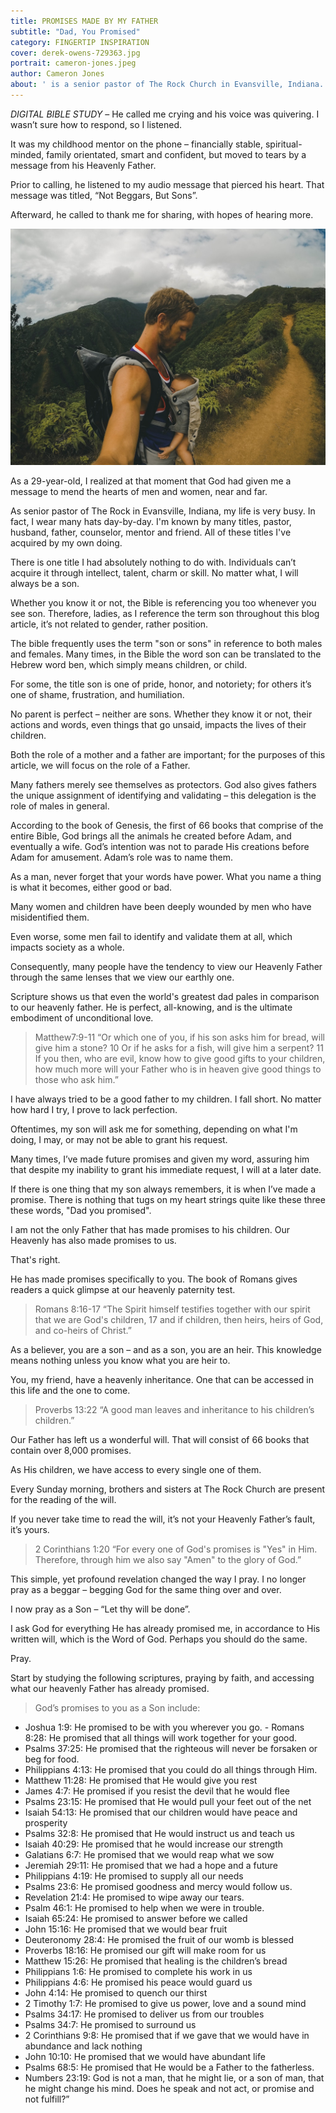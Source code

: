 ```yaml
---
title: PROMISES MADE BY MY FATHER
subtitle: "Dad, You Promised" 
category: FINGERTIP INSPIRATION
cover: derek-owens-729363.jpg
portrait: cameron-jones.jpeg
author: Cameron Jones
about: ' is a senior pastor of The Rock Church in Evansville, Indiana. Upon graduating from the University of Southern Indiana, he continues with his passion to teach others how to practically apply of God’s word in daily living.'
---
```


*DIGITAL BIBLE STUDY* – He called me crying and his voice was quivering. I wasn’t sure how to respond, so I listened. 

It was my childhood mentor on the phone – financially stable, spiritual-minded, family orientated, smart and confident, but moved to tears by a message from his Heavenly Father. 

Prior to calling, he listened to my audio message that pierced his heart. That message was titled, “Not Beggars, But Sons”.

Afterward, he called to thank me for sharing, with hopes of hearing more.

![unsplash.com](./derek-owens-729363.jpg)

As a 29-year-old, I realized at that moment that God had given me a message to mend the hearts of men and women, near and far.

As senior pastor of The Rock in Evansville, Indiana, my life is very busy. In fact, I wear many hats day-by-day. I'm known by many titles, pastor, husband, father, counselor, mentor and friend. All of these titles I've acquired by my own doing. 

There is one title I had absolutely nothing to do with. Individuals can’t acquire it through intellect, talent, charm or skill. No matter what, I will always be a son.

Whether you know it or not, the Bible is referencing you too whenever you see son. Therefore, ladies, as I reference the term son throughout this blog article, it’s not related to gender, rather position. 

The bible frequently uses the term "son or sons" in reference to both males and females. Many times, in the Bible the word son can be translated to the Hebrew word ben, which simply means children, or child. 

For some, the title son is one of pride, honor, and notoriety; for others it’s one of shame, frustration, and humiliation. 

No parent is perfect – neither are sons. Whether they know it or not, their actions and words, even things that go unsaid, impacts the lives of their children. 

Both the role of a mother and a father are important; for the purposes of this article, we will focus on the role of a Father. 

Many fathers merely see themselves as protectors. God also gives fathers the unique assignment of identifying and validating – this delegation is the role of males in general.

According to the book of Genesis, the first of 66 books that comprise of the entire Bible, God brings all the animals he created before Adam, and eventually a wife. God’s intention was not to parade His creations before Adam for amusement. Adam’s role was to name them. 

As a man, never forget that your words have power. What you name a thing is what it becomes, either good or bad. 

Many women and children have been deeply wounded by men who have misidentified them.

Even worse, some men fail to identify and validate them at all, which impacts society as a whole. 

Consequently, many people have the tendency to view our Heavenly Father through the same lenses that we view our earthly one.   

Scripture shows us that even the world's greatest dad pales in comparison to our heavenly father. He is perfect, all-knowing, and is the ultimate embodiment of unconditional love.

> Matthew7:9-11 “Or which one of you, if his son asks him for bread, will give him a stone? 10 Or if he asks for a fish, will give him a serpent? 11 If you then, who are evil, know how to give good gifts to your children, how much more will your Father who is in heaven give good things to those who ask him.”

I have always tried to be a good father to my children. I fall short. No matter how hard I try, I prove to lack perfection.

Oftentimes, my son will ask me for something, depending on what I'm doing, I may, or may not be able to grant his request. 

Many times, I’ve made future promises and given my word, assuring him that despite my inability to grant his immediate request, I will at a later date.

If there is one thing that my son always remembers, it is when I’ve made a promise.  There is nothing that tugs on my heart strings quite like these three these words, "Dad you promised". 

I am not the only Father that has made promises to his children. Our Heavenly has also made promises to us.  

That's right.

He has made promises specifically to you.  The book of Romans gives readers a quick glimpse at our heavenly paternity test.

> Romans 8:16-17 “The Spirit himself testifies together with our spirit that we are God's children, 17 and if children, then heirs, heirs of God, and co-heirs of Christ.”

As a believer, you are a son – and as a son, you are an heir. This knowledge means nothing unless you know what you are heir to. 

You, my friend, have a heavenly inheritance. One that can be accessed in this life and the one to come.

> Proverbs 13:22 “A good man leaves and inheritance to his children’s children.”

Our Father has left us a wonderful will. That will consist of 66 books that contain over 8,000 promises. 

As His children, we have access to every single one of them.

Every Sunday morning, brothers and sisters at The Rock Church are present for the reading of the will.

If you never take time to read the will, it’s not your Heavenly Father’s fault, it’s yours.

> 2 Corinthians 1:20 “For every one of God's promises is "Yes" in Him. Therefore, through him we also say "Amen" to the glory of God.”

This simple, yet profound revelation changed the way I pray. I no longer pray as a beggar – begging God for the same thing over and over. 

I now pray as a Son – “Let thy will be done”.

I ask God for everything He has already promised me, in accordance to His written will, which is the Word of God. Perhaps you should do the same. 

Pray. 

Start by studying the following scriptures, praying by faith, and accessing what our heavenly Father has already promised.

> God’s promises to you as a Son include:
- Joshua 1:9: He promised to be with you wherever you go.
‭‭- Romans‬ ‭8:28‬‬‬: He promised that all things will work together for your good.‬‬‬‬‬‬‬‬‬
- Psalms 37:25: He promised that the righteous will never be forsaken or beg for food. 
- Philippians 4:13: He promised that you could do all things through Him.
- Matthew 11:28: He promised that He would give you rest 
- James 4:7: He promised if you resist the devil that he would flee
- Psalms 23:15: He promised that He would pull your feet out of the net 
- Isaiah 54:13: He promised that our children would have peace and prosperity
- Psalms 32:8: He promised that He would instruct us and teach us 
- Isaiah 40:29: He promised that he would increase our strength 
- Galatians 6:7: He promised that we would reap what we sow
- Jeremiah 29:11: He promised that we had a hope and a future 
- Philippians 4:19: He promised to supply all our needs
- Psalms 23:6: He promised goodness and mercy would follow us.
- Revelation 21:4: He promised to wipe away our tears.
- Psalm 46:1: He promised to help when we were in trouble.
- Isaiah 65:24: He promised to answer before we called
- John 15:16: He promised that we would bear fruit 
- Deuteronomy 28:4: He promised the fruit of our womb is blessed 
- Proverbs 18:16: He promised our gift will make room for us 
- Matthew 15:26: He promised that healing is the children’s bread 
- Philippians 1:6: He promised to complete his work in us
- Philippians 4:6: He promised his peace would guard us
- John 4:14: He promised to quench our thirst
- 2 Timothy 1:7: He promised to give us power, love and a sound mind
- Psalms 34:17: He promised to deliver us from our troubles
- Psalms 34:7: He promised to surround us
- 2 Corinthians 9:8: He promised that if we gave that we would have in abundance and lack nothing
- John 10:10: He promised that we would have abundant life
- Psalms 68:5: He promised that He would be a Father to the fatherless.
- Numbers‬ ‭23:19‬: God is not a man, that he might lie, or a son of man, that he might change his mind. Does he speak and not act, or promise and not fulfill?”‬‬‬


